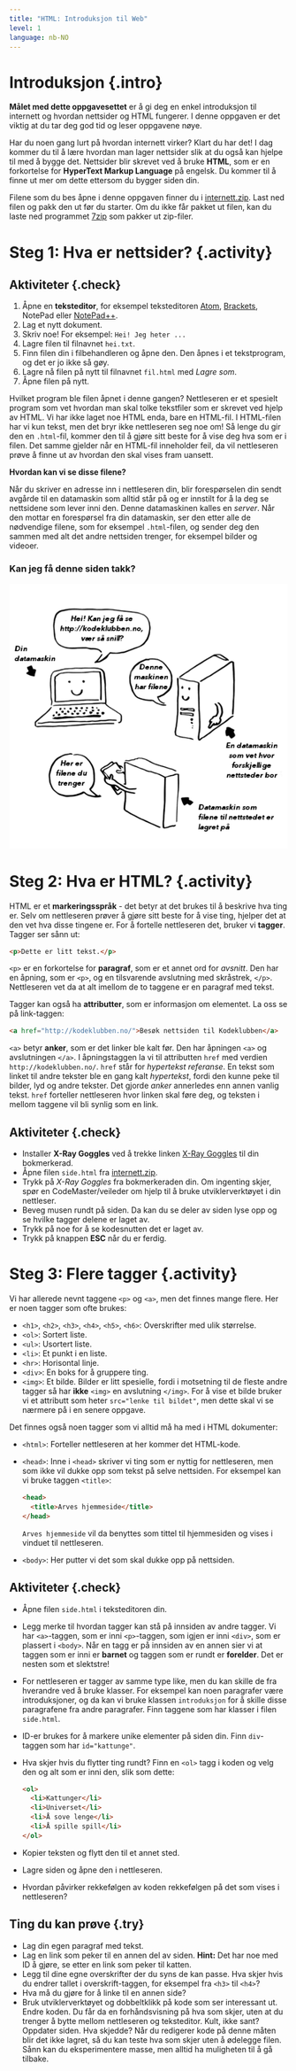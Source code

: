```yaml
---
title: "HTML: Introduksjon til Web"
level: 1
language: nb-NO
---
```



# Introduksjon {.intro}
**Målet med dette oppgavesettet** er å gi deg en enkel introduksjon til internett og hvordan nettsider og HTML fungerer. I denne oppgaven er det viktig at du tar deg god tid og leser oppgavene nøye.

Har du noen gang lurt på hvordan internett virker? Klart du har det! I dag kommer du til å lære hvordan man lager nettsider slik at du også kan hjelpe til med å bygge det. Nettsider blir skrevet ved å bruke **HTML**, som er en forkortelse for **HyperText Markup Language** på engelsk. Du kommer til å finne ut mer om dette ettersom du bygger siden din.

Filene som du bes åpne i denne oppgaven finner du i [internett.zip](internett.zip). Last ned filen og pakk den ut før du starter. Om du ikke får pakket ut filen, kan du laste ned programmet [7zip](http://www.7-zip.org/) som pakker ut zip-filer.


# Steg 1: Hva er nettsider? {.activity}

## Aktiviteter {.check}
1. Åpne en **teksteditor**, for eksempel teksteditoren [Atom](http://atom.io), [Brackets](http://brackets.io/), NotePad eller [NotePad++](https://notepad-plus-plus.org/).
2. Lag et nytt dokument.
3. Skriv noe! For eksempel: `Hei! Jeg heter ...`
4. Lagre filen til filnavnet `hei.txt`.
5. Finn filen din i filbehandleren og åpne den. Den åpnes i et tekstprogram, og det er jo ikke så gøy.
6. Lagre nå filen på nytt til filnavnet `fil.html` med *Lagre som*.
7. Åpne filen på nytt.

Hvilket program ble filen åpnet i denne gangen? Nettleseren er et spesielt program som vet hvordan man skal tolke tekstfiler som er skrevet ved hjelp av HTML. Vi har ikke laget noe HTML enda, bare en HTML-fil. I HTML-filen har vi kun tekst, men det bryr ikke nettleseren seg noe om! Så lenge du gir den en `.html`-fil, kommer den til å gjøre sitt beste for å vise deg hva som er i filen. Det samme gjelder når en HTML-fil inneholder feil, da vil nettleseren prøve å finne ut av hvordan den skal vises fram uansett.

**Hvordan kan vi se disse filene?**

Når du skriver en adresse inn i nettleseren din, blir forespørselen din sendt avgårde til en datamaskin som alltid står på og er innstilt for å la deg se nettsidene som lever inni den. Denne datamaskinen kalles en *server*. Når den mottar en forespørsel fra din datamaskin, ser den etter alle de nødvendige filene, som for eksempel `.html`-filen, og sender deg den sammen med alt det andre nettsiden trenger, for eksempel bilder og videoer.

### Kan jeg få denne siden takk?
![](webdialog.png "Din datamaskin: 'Hei! Kan jeg få se http://kodeklubben.no, vær så snill?', En datamaskin som vet hvor forskjelligere nettsteder bor: 'Denne maskinen har filene', Datamaskin som filene til nettstedet er lagret på: 'Her er filene du trenger'")


# Steg 2: Hva er HTML? {.activity}
HTML er et **markeringsspråk** - det betyr at det brukes til å beskrive hva ting er. Selv om nettleseren prøver å gjøre sitt beste for å vise ting, hjelper det at den vet hva disse tingene er. For å fortelle nettleseren det, bruker vi **tagger**. Tagger ser sånn ut:

```html
<p>Dette er litt tekst.</p>
```

`<p>` er en forkortelse for **paragraf**, som er et annet ord for _avsnitt_. Den har en åpning, som er `<p>`, og en tilsvarende avslutning med skråstrek, `</p>`. Nettleseren vet da at alt imellom de to taggene er en paragraf med tekst.

Tagger kan også ha **attributter**, som er informasjon om elementet. La oss se på link-taggen:

```html
<a href="http://kodeklubben.no/">Besøk nettsiden til Kodeklubben</a>
```

`<a>` betyr **anker**, som er det linker ble kalt før. Den har åpningen `<a>` og avslutningen `</a>`. I åpningstaggen la vi til attributten `href` med verdien `http://kodeklubben.no/`. `href` står for *hypertekst referanse*. En tekst som linket til andre tekster ble en gang kalt *hypertekst*, fordi den kunne peke til bilder, lyd og andre tekster. Det gjorde *anker* annerledes enn annen vanlig tekst. `href` forteller nettleseren hvor linken skal føre deg, og teksten i mellom taggene vil bli synlig som en link.


## Aktiviteter {.check}
- Installer **X-Ray Goggles** ved å trekke linken <a href="javascript:(function () {var script=document.createElement('script');script.src='https://goggles.mozilla.org'+'/webxray.js';script.className='webxray';script.setAttribute('data-lang','en-US');script.setAttribute('data-baseuri','https://goggles.mozilla.org');document.body.appendChild(script);}())">X-Ray Goggles</a> til din bokmerkerad.
- Åpne filen `side.html` fra [internett.zip](internett.zip).
- Trykk på *X-Ray Goggles* fra bokmerkeraden din. Om ingenting skjer, spør en CodeMaster/veileder om hjelp til å bruke utviklerverktøyet i din nettleser.
- Beveg musen rundt på siden. Da kan du se deler av siden lyse opp og se hvilke tagger delene er laget av.
- Trykk på noe for å se kodesnutten det er laget av.
- Trykk på knappen **ESC** når du er ferdig.


# Steg 3: Flere tagger {.activity}
Vi har allerede nevnt taggene `<p>` og `<a>`, men det finnes mange flere. Her er noen tagger som ofte brukes:

- `<h1>`, `<h2>`, `<h3>`, `<h4>`, `<h5>`, `<h6>`: Overskrifter med ulik størrelse.
- `<ol>`: Sortert liste.
- `<ul>`: Usortert liste.
- `<li>`: Et punkt i en liste.
- `<hr>`: Horisontal linje.
- `<div>`: En boks for å gruppere ting.
- `<img>`: Et bilde. Bilder er litt spesielle, fordi i motsetning til de fleste andre tagger så har **ikke** `<img>` en avslutning `</img>`. For å vise et bilde bruker vi et attributt som heter `src="lenke til bildet"`, men dette skal vi se nærmere på i en senere oppgave.

Det finnes også noen tagger som vi alltid må ha med i HTML dokumenter:

- `<html>`: Forteller nettleseren at her kommer det HTML-kode.
- `<head>`: Inne i `<head>` skriver vi ting som er nyttig for nettleseren, men som ikke vil dukke opp som tekst på selve nettsiden. For eksempel kan vi bruke taggen `<title>`:

  ```html
  <head>
    <title>Arves hjemmeside</title>
  </head>
  ```
  `Arves hjemmeside` vil da benyttes som tittel til hjemmesiden og vises i vinduet til nettleseren.
- `<body>`: Her putter vi det som skal dukke opp på nettsiden.


## Aktiviteter {.check}
- Åpne filen `side.html` i teksteditoren din.
- Legg merke til hvordan tagger kan stå på innsiden av andre tagger. Vi har `<a>`-taggen, som er inni `<p>`-taggen, som igjen er inni `<div>`, som er plassert i `<body>`. Når en tagg er på innsiden av en annen sier vi at taggen som er inni er **barnet** og taggen som er rundt er **forelder**. Det er nesten som et slektstre!
- For nettleseren er tagger av samme type like, men du kan skille de fra hverandre ved å bruke klasser. For eksempel kan noen paragrafer være introduksjoner, og da kan vi bruke klassen `introduksjon` for å skille disse paragrafene fra andre paragrafer. Finn taggene som har klasser i filen `side.html`.
- ID-er brukes for å markere unike elementer på siden din. Finn `div`-taggen som har `id="kattunge"`.
- Hva skjer hvis du flytter ting rundt? Finn en `<ol>` tagg i koden og velg den og alt som er inni den, slik som dette:

  ```html
  <ol>
    <li>Kattunger</li>
    <li>Universet</li>
    <li>Å sove lenge</li>
    <li>Å spille spill</li>
  </ol>
  ```

- Kopier teksten og flytt den til et annet sted.
- Lagre siden og åpne den i nettleseren.
- Hvordan påvirker rekkefølgen av koden rekkefølgen på det som vises i nettleseren?

## Ting du kan prøve {.try}

- Lag din egen paragraf med tekst.
- Lag en link som peker til en annen del av siden. **Hint:** Det har noe med ID å gjøre, se etter en link som peker til katten.
- Legg til dine egne overskrifter der du syns de kan passe. Hva skjer hvis du endrer tallet i overskrift-taggen, for eksempel fra `<h3>` til `<h4>`?
- Hva må du gjøre for å linke til en annen side?
- Bruk utviklerverktøyet og dobbeltklikk på kode som ser interessant ut. Endre koden. Du får da en forhåndsvisning på hva som skjer, uten at du trenger å bytte mellom nettleseren og teksteditor. Kult, ikke sant? Oppdater siden. Hva skjedde? Når du redigerer kode på denne måten blir det ikke lagret, så du kan teste hva som skjer uten å ødelegge filen. Sånn kan du eksperimentere masse, men alltid ha muligheten til å gå tilbake.
